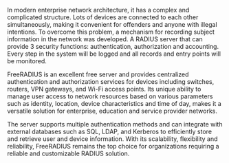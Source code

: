 


In modern enterprise network architecture, it has a complex and complicated structure. Lots of devices are connected to each other simultaneously, making it convenient for offenders and anyone with illegal intentions. To overcome this problem, a mechanism for recording subject information in the network was developed. A RADIUS server that can provide 3 security functions: authentication, authorization and accounting. Every step in the system will be logged and all records and entry points will be monitored.

FreeRADIUS is an excellent free server and provides centralized authentication and authorization services for devices including switches, routers, VPN gateways, and Wi-Fi access points. Its unique ability to manage user access to network resources based on various parameters such as identity, location, device characteristics and time of day, makes it a versatile solution for enterprise, education and service provider networks.

The server supports multiple authentication methods and can integrate with external databases such as SQL, LDAP, and Kerberos to efficiently store and retrieve user and device information. With its scalability, flexibility and reliability, FreeRADIUS remains the top choice for organizations requiring a reliable and customizable RADIUS solution.
